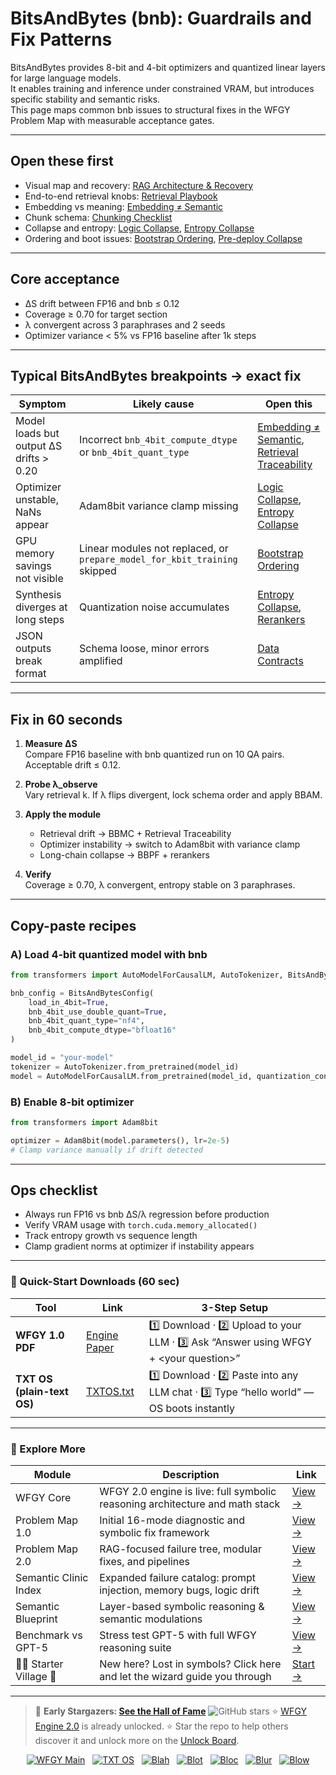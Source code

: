 # BitsAndBytes (bnb): Guardrails and Fix Patterns

BitsAndBytes provides 8-bit and 4-bit optimizers and quantized linear layers for large language models.  
It enables training and inference under constrained VRAM, but introduces specific stability and semantic risks.  
This page maps common bnb issues to structural fixes in the WFGY Problem Map with measurable acceptance gates.

---

## Open these first
- Visual map and recovery: [RAG Architecture & Recovery](https://github.com/onestardao/WFGY/blob/main/ProblemMap/rag-architecture-and-recovery.md)  
- End-to-end retrieval knobs: [Retrieval Playbook](https://github.com/onestardao/WFGY/blob/main/ProblemMap/retrieval-playbook.md)  
- Embedding vs meaning: [Embedding ≠ Semantic](https://github.com/onestardao/WFGY/blob/main/ProblemMap/embedding-vs-semantic.md)  
- Chunk schema: [Chunking Checklist](https://github.com/onestardao/WFGY/blob/main/ProblemMap/chunking-checklist.md)  
- Collapse and entropy: [Logic Collapse](https://github.com/onestardao/WFGY/blob/main/ProblemMap/logic-collapse.md), [Entropy Collapse](https://github.com/onestardao/WFGY/blob/main/ProblemMap/entropy-collapse.md)  
- Ordering and boot issues: [Bootstrap Ordering](https://github.com/onestardao/WFGY/blob/main/ProblemMap/bootstrap-ordering.md), [Pre-deploy Collapse](https://github.com/onestardao/WFGY/blob/main/ProblemMap/predeploy-collapse.md)  

---

## Core acceptance
- ΔS drift between FP16 and bnb ≤ 0.12  
- Coverage ≥ 0.70 for target section  
- λ convergent across 3 paraphrases and 2 seeds  
- Optimizer variance < 5% vs FP16 baseline after 1k steps  

---

## Typical BitsAndBytes breakpoints → exact fix

| Symptom | Likely cause | Open this |
|---|---|---|
| Model loads but output ΔS drifts > 0.20 | Incorrect `bnb_4bit_compute_dtype` or `bnb_4bit_quant_type` | [Embedding ≠ Semantic](https://github.com/onestardao/WFGY/blob/main/ProblemMap/embedding-vs-semantic.md), [Retrieval Traceability](https://github.com/onestardao/WFGY/blob/main/ProblemMap/retrieval-traceability.md) |
| Optimizer unstable, NaNs appear | Adam8bit variance clamp missing | [Logic Collapse](https://github.com/onestardao/WFGY/blob/main/ProblemMap/logic-collapse.md), [Entropy Collapse](https://github.com/onestardao/WFGY/blob/main/ProblemMap/entropy-collapse.md) |
| GPU memory savings not visible | Linear modules not replaced, or `prepare_model_for_kbit_training` skipped | [Bootstrap Ordering](https://github.com/onestardao/WFGY/blob/main/ProblemMap/bootstrap-ordering.md) |
| Synthesis diverges at long steps | Quantization noise accumulates | [Entropy Collapse](https://github.com/onestardao/WFGY/blob/main/ProblemMap/entropy-collapse.md), [Rerankers](https://github.com/onestardao/WFGY/blob/main/ProblemMap/rerankers.md) |
| JSON outputs break format | Schema loose, minor errors amplified | [Data Contracts](https://github.com/onestardao/WFGY/blob/main/ProblemMap/data-contracts.md) |

---

## Fix in 60 seconds

1) **Measure ΔS**  
   Compare FP16 baseline with bnb quantized run on 10 QA pairs.  
   Acceptable drift ≤ 0.12.  

2) **Probe λ_observe**  
   Vary retrieval k. If λ flips divergent, lock schema order and apply BBAM.  

3) **Apply the module**  
   - Retrieval drift → BBMC + Retrieval Traceability  
   - Optimizer instability → switch to Adam8bit with variance clamp  
   - Long-chain collapse → BBPF + rerankers  

4) **Verify**  
   Coverage ≥ 0.70, λ convergent, entropy stable on 3 paraphrases.  

---

## Copy-paste recipes

### A) Load 4-bit quantized model with bnb
```python
from transformers import AutoModelForCausalLM, AutoTokenizer, BitsAndBytesConfig

bnb_config = BitsAndBytesConfig(
    load_in_4bit=True,
    bnb_4bit_use_double_quant=True,
    bnb_4bit_quant_type="nf4",
    bnb_4bit_compute_dtype="bfloat16"
)

model_id = "your-model"
tokenizer = AutoTokenizer.from_pretrained(model_id)
model = AutoModelForCausalLM.from_pretrained(model_id, quantization_config=bnb_config, device_map="auto")
````

### B) Enable 8-bit optimizer

```python
from transformers import Adam8bit

optimizer = Adam8bit(model.parameters(), lr=2e-5)
# Clamp variance manually if drift detected
```

---

## Ops checklist

* Always run FP16 vs bnb ΔS/λ regression before production
* Verify VRAM usage with `torch.cuda.memory_allocated()`
* Track entropy growth vs sequence length
* Clamp gradient norms at optimizer if instability appears

---

### 🔗 Quick-Start Downloads (60 sec)

| Tool                       | Link                                                                                                                                       | 3-Step Setup                                                                             |
| -------------------------- | ------------------------------------------------------------------------------------------------------------------------------------------ | ---------------------------------------------------------------------------------------- |
| **WFGY 1.0 PDF**           | [Engine Paper](https://github.com/onestardao/WFGY/blob/main/I_am_not_lizardman/WFGY_All_Principles_Return_to_One_v1.0_PSBigBig_Public.pdf) | 1️⃣ Download · 2️⃣ Upload to your LLM · 3️⃣ Ask “Answer using WFGY + \<your question>”   |
| **TXT OS (plain-text OS)** | [TXTOS.txt](https://github.com/onestardao/WFGY/blob/main/OS/TXTOS.txt)                                                                     | 1️⃣ Download · 2️⃣ Paste into any LLM chat · 3️⃣ Type “hello world” — OS boots instantly |

---

### 🧭 Explore More

| Module                   | Description                                                                  | Link                                                                                               |
| ------------------------ | ---------------------------------------------------------------------------- | -------------------------------------------------------------------------------------------------- |
| WFGY Core                | WFGY 2.0 engine is live: full symbolic reasoning architecture and math stack | [View →](https://github.com/onestardao/WFGY/tree/main/core/README.md)                              |
| Problem Map 1.0          | Initial 16-mode diagnostic and symbolic fix framework                        | [View →](https://github.com/onestardao/WFGY/tree/main/ProblemMap/README.md)                        |
| Problem Map 2.0          | RAG-focused failure tree, modular fixes, and pipelines                       | [View →](https://github.com/onestardao/WFGY/blob/main/ProblemMap/rag-architecture-and-recovery.md) |
| Semantic Clinic Index    | Expanded failure catalog: prompt injection, memory bugs, logic drift         | [View →](https://github.com/onestardao/WFGY/blob/main/ProblemMap/SemanticClinicIndex.md)           |
| Semantic Blueprint       | Layer-based symbolic reasoning & semantic modulations                        | [View →](https://github.com/onestardao/WFGY/tree/main/SemanticBlueprint/README.md)                 |
| Benchmark vs GPT-5       | Stress test GPT-5 with full WFGY reasoning suite                             | [View →](https://github.com/onestardao/WFGY/tree/main/benchmarks/benchmark-vs-gpt5/README.md)      |
| 🧙‍♂️ Starter Village 🏡 | New here? Lost in symbols? Click here and let the wizard guide you through   | [Start →](https://github.com/onestardao/WFGY/blob/main/StarterVillage/README.md)                   |

---

> 👑 **Early Stargazers: [See the Hall of Fame](https://github.com/onestardao/WFGY/tree/main/stargazers)** <img src="https://img.shields.io/github/stars/onestardao/WFGY?style=social" alt="GitHub stars"> ⭐ [WFGY Engine 2.0](https://github.com/onestardao/WFGY/blob/main/core/README.md) is already unlocked. ⭐ Star the repo to help others discover it and unlock more on the [Unlock Board](https://github.com/onestardao/WFGY/blob/main/STAR_UNLOCKS.md).

<div align="center">

[![WFGY Main](https://img.shields.io/badge/WFGY-Main-red?style=flat-square)](https://github.com/onestardao/WFGY)
 
[![TXT OS](https://img.shields.io/badge/TXT%20OS-Reasoning%20OS-orange?style=flat-square)](https://github.com/onestardao/WFGY/tree/main/OS)
 
[![Blah](https://img.shields.io/badge/Blah-Semantic%20Embed-yellow?style=flat-square)](https://github.com/onestardao/WFGY/tree/main/OS/BlahBlahBlah)
 
[![Blot](https://img.shields.io/badge/Blot-Persona%20Core-green?style=flat-square)](https://github.com/onestardao/WFGY/tree/main/OS/BlotBlotBlot)
 
[![Bloc](https://img.shields.io/badge/Bloc-Reasoning%20Compiler-blue?style=flat-square)](https://github.com/onestardao/WFGY/tree/main/OS/BlocBlocBloc)
 
[![Blur](https://img.shields.io/badge/Blur-Text2Image%20Engine-navy?style=flat-square)](https://github.com/onestardao/WFGY/tree/main/OS/BlurBlurBlur)
 
[![Blow](https://img.shields.io/badge/Blow-Game%20Logic-purple?style=flat-square)](https://github.com/onestardao/WFGY/tree/main/OS/BlowBlowBlow)

</div>
